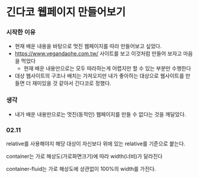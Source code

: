 # 긴다코 웹페이지 만들어보기



### 시작한 이유

* 현재 배운 내용을 바탕으로 멋진 웹페이지를 따라 만들어보고 싶었다.
* https://www.vegandaohe.com.tw/ 사이트를 보고 이것처럼 만들어 보자고 마음을 먹었다
  * 현재 배운 내용만으로는 모두 따라하는게 어렵지만 할 수 있는 부분만 수행한다
* 대상 웹사이트의 구조나 배치는 가져오지만 내가 좋아하는 대상으로 웹사이트를 만들면 더 재미있을 것 같아서 긴다코로 정했다.



### 생각

* 내가 배운 내용만으로는 멋진(동적인) 웹페이지를 만들 수 없다는 것을 깨달았다.



### 02.11

relative를 사용해야지 해당 대상이 자신보다 위에 있는 relative를 기준으로 붙는다.

container는 가로 해상도(가로화면크기)에 따라 width(너비)가 달라진다

container-fluid는 가로 해상도에 상관없이 100%의 width를 가진다.